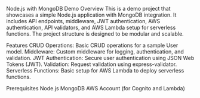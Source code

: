 Node.js with MongoDB Demo
Overview
This is a demo project that showcases a simple Node.js application with MongoDB integration. It includes API endpoints, middleware, JWT authentication, AWS authentication, API validators, and AWS Lambda setup for serverless functions. The project structure is designed to be modular and scalable.

Features
CRUD Operations: Basic CRUD operations for a sample User model.
Middleware: Custom middleware for logging, authentication, and validation.
JWT Authentication: Secure user authentication using JSON Web Tokens (JWT).
Validation: Request validation using express-validator.
Serverless Functions: Basic setup for AWS Lambda to deploy serverless functions.

Prerequisites
Node.js
MongoDB
AWS Account (for Cognito and Lambda)
